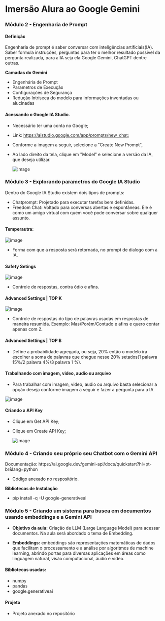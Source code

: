 # Imersão Alura ao Google Gemini

### Módulo 2 - Engenharia de Prompt

#### Definição
Engenharia de prompt é  saber conversar com inteligências artificiais(IA). Saber formula instruções, perguntas para ter o melhor resultado possivel da pergunta realizada, para a IA seja ela Google Gemini, ChatGPT dentre outras.

<strong> Camadas do Gemini </strong>
- Engenhária de Prompt
- Parametros de Execução
- Configurações de Segurança
- Redução Intriseca do modelo para informações inventadas ou alucinadas

#### Acessando o Google IA Studio.
 - Necessário ter uma conta no Google;
 - Link: https://aistudio.google.com/app/prompts/new_chat;
 - Conforme a imagem a seguir, selecione a "Create New Prompt",
 - Ao lado direito da tela, clique em "Model" e selecione a versão da IA, que deseja utilizar.
   
   ![image](https://github.com/user-attachments/assets/7083303c-c746-4110-8a52-937faeb825c2)



### Módulo 3 - Explorando parametros do Google IA Studio
Dentro do Google IA Studio  existem dois tipos de prompts:
- Chatprompt: Projetado para executar tarefas bem definidas.
- Freedom Chat: Voltado para conversas abertas e espontâneas. Ele é como um amigo virtual com quem você pode conversar sobre qualquer assunto.

#### Temperautra: 
![image](https://github.com/user-attachments/assets/eae18576-80bb-4ecb-8dc8-834bea5c4aa2)
 - <p> Forma com que a resposta será retornada, no prompt de dialogo com a IA. </p> 


#### Safety Setings
![image](https://github.com/user-attachments/assets/f3af8701-242c-4d57-aa78-ca3b54a2abff)
 - <p>Controle de respostas, contra ódio e afins.</p>

#### Advanced Settings | TOP K
![image](https://github.com/user-attachments/assets/ae72d4fd-61dd-40b0-8066-f759cf31d732)
- <p>Controle de respostas do tipo de palavras usadas em respostas de maneira resumida. Exemplo: Mas/Porém/Contudo e afins e quero contar apenas com 2.</p>

#### Advanced Settings | TOP B
- <p>Define a probabilidade agregada, ou seja, 20% então o modelo irá escolher a soma de palavras que chegue nesse 20% setados(1 palavra 15%/2 palavra 4%/3 palavra 1 %).</p>

#### Trabalhando com imagem, video, audio ou arquivo
- <p> Para trabalhar com imagem, video, audio ou arquivo basta selecionar a opção deseja conforme imagem a seguir e fazer a pergunta para a IA.</p>

![image](https://github.com/user-attachments/assets/3e7f0154-94ab-4e83-922c-3e6173e7c318)

#### Criando a API Key
- Clique em  Get API Key;
- Clique em Create API Key;

  ![image](https://github.com/user-attachments/assets/7ead1a9c-f92f-42a1-a44a-f527b4881237)

### Módulo 4 - Criando seu próprio seu Chatbot com o Gemini API

<p> Documentação: https://ai.google.dev/gemini-api/docs/quickstart?hl=pt-br&lang=python </p>

 - <p>Código anexado no respositório.</p>

<strong>Bibliotecas de Instalação </strong>
- pip install -q -U google-generativeai

### Módulo 5 - Criando um sistema para busca em documentos usando embeddings e a Gemini API
-  <strong><p>Objetivo da aula:</strong> Criação de LLM (Large Language Model) para acessar documentos. Na aula será abordado o tema de Embedding.</p>
- <strong> Embeddings:</strong> embeddings são representações matemáticas de dados que facilitam o processamento e a análise por algoritmos de machine learning, abrindo portas para diversas aplicações em áreas como linguagem natural, visão computacional, áudio e vídeo.

#### Bibliotecas usadas:
- numpy
- pandas
- google.generativeai

#### Projeto
- Projeto anexado no repositório
